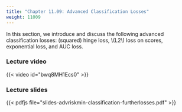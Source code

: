 ```yaml
---
title: "Chapter 11.09: Advanced Classification Losses"
weight: 11009
---
```

In this section, we introduce and discuss the following advanced classification losses: (squared) hinge loss, \\(L2\\) loss on scores, exponential loss, and AUC loss. 

<!--more-->

### Lecture video

{{< video id="bwq8MH1Ecs0" >}}

### Lecture slides

{{< pdfjs file="slides-advriskmin-classification-furtherlosses.pdf" >}}
